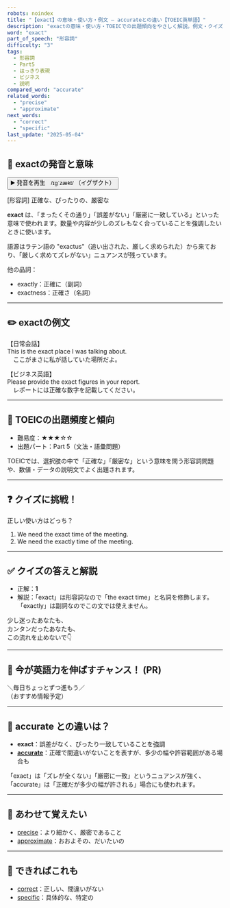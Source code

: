 ```yaml
---
robots: noindex
title: "【exact】の意味・使い方・例文 ― accurateとの違い【TOEIC英単語】"
description: "exactの意味・使い方・TOEICでの出題傾向をやさしく解説。例文・クイズ付きでaccurateとの違いもわかりやすく学べます。"
word: "exact"
part_of_speech: "形容詞"
difficulty: "3"
tags:
  - 形容詞
  - Part5
  - はっきり表現
  - ビジネス
  - 説明
compared_word: "accurate"
related_words:
  - "precise"
  - "approximate"
next_words:
  - "correct"
  - "specific"
last_update: "2025-05-04"
---
```


## 🔰 exactの発音と意味

<button class="play-audio" onclick="playTTS('exact')">
  <span class="play-audio-main">
    ▶️ 発音を再生　/ɪɡˈzækt/
  </span>
  <span class="play-audio-sub">
    （イグザクト）
  </span>
</button>

[形容詞] 正確な、ぴったりの、厳密な

**exact** は、「まったくその通り」「誤差がない」「厳密に一致している」といった意味で使われます。数量や内容が少しのズレもなく合っていることを強調したいときに使います。

語源はラテン語の "exactus"（追い出された、厳しく求められた）から来ており、「厳しく求めてズレがない」ニュアンスが残っています。

他の品詞：  
- exactly：正確に（副詞）
- exactness：正確さ（名詞）

---

## ✏️ exactの例文

【日常会話】  
This is the exact place I was talking about.  
　ここがまさに私が話していた場所だよ。

【ビジネス英語】  
Please provide the exact figures in your report.  
　レポートには正確な数字を記載してください。

---

## 🎯 TOEICの出題頻度と傾向

- 難易度：★★★☆☆
- 出題パート：Part 5（文法・語彙問題）

TOEICでは、選択肢の中で「正確な」「厳密な」という意味を問う形容詞問題や、数値・データの説明文でよく出題されます。

---

## ❓ クイズに挑戦！

正しい使い方はどっち？

1. We need the exact time of the meeting.  
2. We need the exactly time of the meeting.

---

## ✅ クイズの答えと解説

- 正解：**1**
- 解説：「exact」は形容詞なので「the exact time」と名詞を修飾します。「exactly」は副詞なのでこの文では使えません。

少し迷ったあなたも、  
カンタンだったあなたも、  
この流れを止めないで👇️

---

## 🚀 今が英語力を伸ばすチャンス！ (PR)

<div class="info-center">
＼毎日ちょっとずつ進もう／<br>  
（おすすめ情報予定）
</div>

---

## 🤔  accurate との違いは？

- **exact**：誤差がなく、ぴったり一致していることを強調
- **[accurate](/word/accurate)**：正確で間違いがないことを表すが、多少の幅や許容範囲がある場合も

「exact」は「ズレが全くない」「厳密に一致」というニュアンスが強く、「accurate」は「正確だが多少の幅が許される」場合にも使われます。

---

## 🧩 あわせて覚えたい

- [precise](/word/precise)：より細かく、厳密であること
- [approximate](/word/approximate)：おおよその、だいたいの

---

## 📖 できればこれも

- [correct](/word/correct)：正しい、間違いがない
- [specific](/word/specific)：具体的な、特定の

<!-- cvid: aid36_bid11 -->
